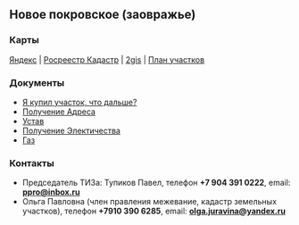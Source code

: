 ## Новое покровское (заовражье)

### Карты

[Яндекс](https://yandex.ru/maps/-/CVg9jM6T) | [Росреестр Кадастр](http://pkk5.rosreestr.ru/#x=4906140.097271002&y=7609863.250093263&z=17&text=56%2C257706%2044%2C072381&type=1&app=search&opened=1) | [2gis](http://go.2gis.com/opdn4) | [План участков](plan.png)


### Документы

* [Я купил участок, что дальше?](iamnew.md)
* [Получение Адреса](newaddress.md)
* [Устав](https://drive.google.com/file/d/0B9rAQwkP4iIpbXFRbmFEM1FSbjQ/view?usp=sharing)
* [Получение Электичества](el.md)
* [Газ](gas.md)

### Контакты

* Председатель ТИЗа: Тупиков Павел, телефон **+7 904 391 0222**, email: **ppro@inbox.ru**
* Ольга Павловна (член правления межевание, кадастр земельных участков), телефон **+7910 390 6285**, email: **olga.juravina@yandex.ru**
